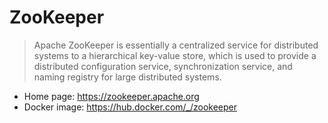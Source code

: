 # ZooKeeper

> Apache ZooKeeper is essentially a centralized service for distributed systems to a hierarchical key-value store, which is used to provide a distributed configuration service, synchronization service, and naming registry for large distributed systems.

-   Home page: <https://zookeeper.apache.org>
-   Docker image: <https://hub.docker.com/_/zookeeper>

